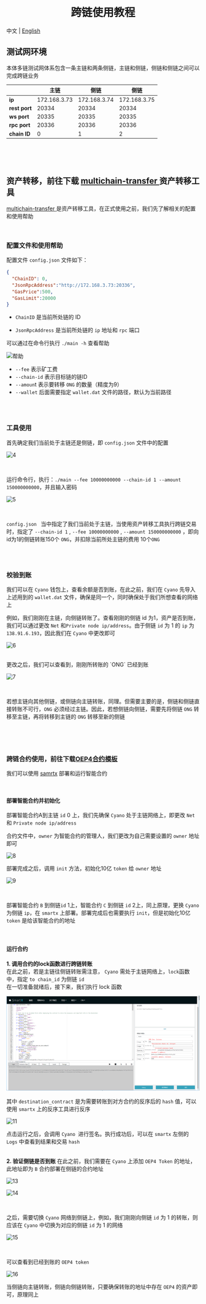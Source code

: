 <h1 align="center">跨链使用教程 </h1>

中文 | [English](Tutorial_Case.md)

## 测试网环境

本体多链测试网体系包含一条主链和两条侧链，主链和侧链，侧链和侧链之间可以完成跨链业务

|               | 主链         | 侧链         | 侧链         |
| ------------- | ------------ | ------------ | ------------ |
| **ip**        | 172.168.3.73 | 172.168.3.74 | 172.168.3.75 |
| **rest port** | 20334        | 20334        | 20334        |
| **ws port**   | 20335        | 20335        | 20335        |
| **rpc port**  | 20336        | 20336        | 20336        |
| **chain ID**  | 0            | 1            | 2            |



<br/>
<br/>
<br/>

## 资产转移，前往下载 [multichain-transfer ](https://github.com/siovanus/multichain-transfer)资产转移工具

[multichain-transfer ](https://github.com/siovanus/multichain-transfer)是资产转移工具，在正式使用之前，我们先了解相关的配置和使用帮助

<br/>

### 配置文件和使用帮助

配置文件 `config.json` 文件如下：

```json
{
  "ChainID": 0,
  "JsonRpcAddress":"http://172.168.3.73:20336",
  "GasPrice":500,
  "GasLimit":20000
}
```

- `ChainID`  是当前所处链的 ID

- `JsonRpcAddress` 是当前所处链的 `ip` 地址和 `rpc` 端口

  

可以通过在命令行执行 `./main -h` 查看帮助

![帮助](resources/3.png)

- `--fee` 表示矿工费
- `--chain-id` 表示目标链的链ID
- `--amoun`t 表示要转移 `ONG` 的数量（精度为9）
- `--wallet` 后面需要指定 `wallet.dat` 文件的路径，默认为当前路径

<br/>
<br/>

### 工具使用

首先确定我们当前处于主链还是侧链，即 `config.json` 文件中的配置

![4](resources/4.png)


<br/>

运行命令行，执行：`./main --fee 10000000000 --chain-id 1 --amount 150000000000`，并且输入密码

![5](resources/5.png)


<br/>

`config.json ` 当中指定了我们当前处于主链，当使用资产转移工具执行跨链交易时，指定了 `--chain-id 1`  , `--fee 10000000000` , `--amount 150000000000` ，即向id为1的侧链转账150个 `ONG`，并扣除当前所处主链的费用 10个`ONG`

<br/>

<br/>

### 校验到账

我们可以在  `Cyano`  钱包上，查看余额是否到账，在此之前，我们在  `Cyano`  先导入上述用到的 `wallet.dat` 文件，确保是同一个，同时确保处于我们所想查看的网络上

例如，我们刚刚在主链，向侧链转账了。查看刚刚的侧链 id 为1，资产是否到账，我们可以通过更改 `Net` 和`Private node ip/address`。由于侧链 `id` 为 1 的 `ip` 为`138.91.6.193`，因此我们在 `Cyano` 中更改即可

![6](resources/6.png)


<br/>
更改之后，我们可以查看到，刚刚所转账的 `ONG` 已经到账

![7](resources/7.png)

<br/>

若想主链向其他侧链，或侧链向主链转账，同理。但需要主要的是，侧链和侧链直接转账不可行，`ONG` 必须经过主链。因此，若想侧链向侧链，需要先将侧链 `ONG` 转移至主链，再将转移到主链的 `ONG` 转移至新的侧链

<br/>
<br/>
<br/>

### 跨链合约使用，前往下载[OEP4合约模板](https://github.com/siovanus/multiChainContract/tree/master/OEP4-template)

我们可以使用 [samrtx](https://smartx.ont.io) 部署和运行智能合约

<br/>

#### 部署智能合约并初始化

部署智能合约A到主链 `id` 0 上，我们先确保 `Cyano` 处于主链网络上，即更改 `Net` 和 `Private node ip/address`

合约文件中，`owner` 为智能合约的管理人，我们更改为自己需要设置的 `owner` 地址即可

![8](resources/8.png)
<br/>

部署完成之后，调用 `init` 方法，初始化10亿 `token` 给 `owner` 地址

![9](resources/9.png)

<br/>

部署智能合约 `B` 到侧链`id` 1上，智能合约 `C` 到侧链 `id` 2上，同上原理，更换 `Cyano` 为侧链 `ip`，在 `smartx` 上部署。部署完成后也需要执行 `init`，但是初始化10亿 `token` 是给该智能合约的地址
<br/>
<br/>
<br/>

#### 运行合约

**1. 调用合约的lock函数进行跨链转账**
<br/>
在此之前，若是主链往侧链转账需注意， `Cyano` 需处于主链网络上，`lock`函数中，指定 `to chain_id` 为侧链 `id`
<br/>
在一切准备就绪后，接下来，我们执行 lock 函数

![12](resources/12.png)
<br/>

其中 `destination_contract` 是为需要转账到对方合约的反序后的 `hash` 值，可以使用 `smartx` 上的反序工具进行反序

![11](resources/11.png)

点击运行之后，会调用 `Cyano `进行签名。执行成功后，可以在 `smartx` 左侧的 `Logs` 中查看到结果和交易 `hash`
<br/>
<br/>

**2. 验证侧链是否到账**
在此之前，我们需要在 `Cyano` 上添加 `OEP4 Token` 的地址，此地址即为 `B` 合约部署在侧链的合约地址

![13](resources/13.png)

![14](resources/14.png)

<br/>





之后，需要切换 `Cyano` 网络到侧链上，例如，我们刚刚向侧链 `id` 为 1 的转账，则应该在 `Cyano` 中切换为对应的侧链 `id` 为 1 的网络

![15](resources/15.png)

<br/>

可以查看到已经到账的 `OEP4 token`

![16](resources/16.png)
<br/>



当侧链向主链转账，侧链向侧链转账，只要确保转账的地址中存在 `OEP4` 的资产即可，原理同上
